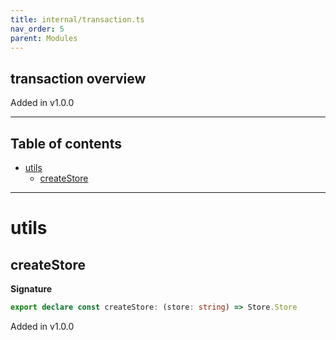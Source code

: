 ```yaml
---
title: internal/transaction.ts
nav_order: 5
parent: Modules
---
```


## transaction overview

Added in v1.0.0

---

<h2 class="text-delta">Table of contents</h2>

- [utils](#utils)
  - [createStore](#createstore)

---

# utils

## createStore

**Signature**

```ts
export declare const createStore: (store: string) => Store.Store
```

Added in v1.0.0
